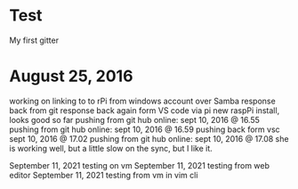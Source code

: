 # Test
My first gitter
# August 25, 2016
working on linking to to rPi
from windows account over Samba
response back from git 
response back again form  VS code via pi
new raspPi install, looks good so far
pushing from git hub online: sept 10, 2016 @ 16.55
pushing from git hub online: sept 10, 2016 @ 16.59
pushing back form vsc sept 10, 2016 @ 17.02
pushing from git hub online: sept 10, 2016 @ 17.08
she is working well, but a little slow on the sync, but I like it.

September 11, 2021 testing on vm
September 11, 2021 testing from web editor
September 11, 2021 testing from vm in vim cli

